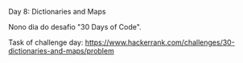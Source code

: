 Day 8: Dictionaries and Maps

Nono dia do desafio "30 Days of Code".

Task of challenge day:
https://www.hackerrank.com/challenges/30-dictionaries-and-maps/problem
